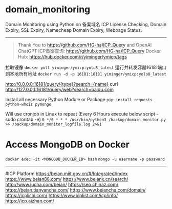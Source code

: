 # domain_monitoring
Domain Monitoring using Python on 备案域名 ICP License Checking, Domain Expiry, SSL Expiry, Namecheap Domain Expiry, Webpage Status.

---

> Thank You to https://github.com/HG-ha/ICP_Query and OpenAI ChatGPT
> ICP备案查询: https://github.com/HG-ha/ICP_Query
> Docker Hub: https://hub.docker.com/r/yiminger/ymicp/tags

拉取镜像
`docker pull yiminger/ymicp:yolo8_latest`
运行并转发容器16181端口到本地所有地址
`docker run -d -p 16181:16181 yiminger/ymicp:yolo8_latest`

http://0.0.0.0:16181/query/{type}?search={name}
curl http://127.0.0.1:16181/query/web?search=baidu.com

Install all necessary Python Module or Package
`pip install requests python-whois pymongo`

Will use cronjob in Linux to repeat (Every 6 Hours execute below script - sudo crontab -e)
`0 */6 * * * /usr/bin/python3 /backup/domain_monitor.py >> /backup/domain_monitor_logfile.log 2>&1`

# Access MongoDB on Docker
`docker exec -it <MONGODB_DOCKER_ID> bash`
`mongo -u username -p password`

---

#ICP Platform
https://beian.miit.gov.cn/#/Integrated/index
https://www.beian88.com/
https://www.beianx.cn/search/
http://www.jucha.com/beian/
https://seo.chinaz.com/
https://beian.tianyancha.com/
https://www.beiancha.com/domain/
https://icplishi.com/
https://www.icplist.com/icp/info/
https://icp.aizhan.com/
